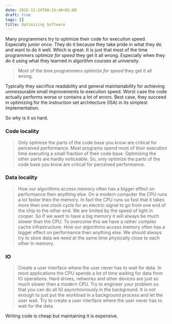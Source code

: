 ```yaml
---
date: 2016-11-24T08:15:46+02:00
draft: true
tags: []
title: Optimizing Software
---
```

Many programmers try to optimize their code for execution speed. Especially junior once. They do it because they take pride in what they do and want to do it well. Which is great. It is just that most of the time programmers _optimize for speed_ they get it all wrong. Especially when they do it using what they learned in algorithm courses at university.

> Most of the time programmers _optimize for speed_ they get it all wrong.

Typically they sacrifice readability and general maintainability for achieving unmessurable small improvements to execution speed. Worst case the code actually performs worse or contains a lot of errors. Best case, they succeed in optimizing for the instruction set architecture (ISA) in its simplest implementation.

So why is it so hard.

### Code locality
> Only optimize the parts of the code base you know are critical for perceived performance.
Most programs spend most of their execution time executing a small fraction of their code base. Optimizing the other parts are hardly noticeable. So, only optimize the parts of the code base you know are critical for perceived performance.

### Data locality
> How our algorithms access memory often has a bigger effect on performance then anything else.
On a modern computer the CPU runs a lot faster then the memory. In fact the CPU runs so fast that it takes more then one clock cycle for an electric signal to go from one end of the chip to the other end. We are limited by the speed of light in cooper. So if we want to have a big memory it will always be much slower than the CPU. To overcome this we have a rather complex cache infrastructure. How our algorithms access memory often has a bigger effect on performance then anything else. We should always try to store data we need at the same time physically close to each other in memory.

### IO
> Create a user interface where the user never has to wait for data.
In most applications the CPU spends a lot of time waiting for data from IO operations. Hard drives, networks and other devices are just so much slower then a modern CPU. Try to engineer your problem so that you can do all IO asynchronously in the background. It is not enough to just put the workload in a background process and let the user wait. Try to create a user interface where the user never has to wait for the data.



Writing code is cheap but maintaining it is expensive.
